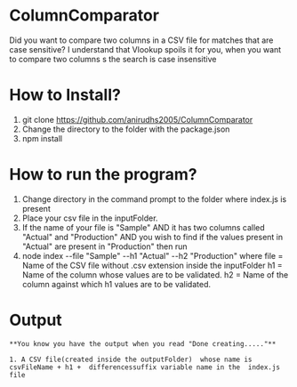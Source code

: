 # ColumnComparator
Did you want to compare two columns in a CSV file for matches that are case sensitive?
I understand that Vlookup spoils it for you, when you want to compare two columns s the search is case insensitive



# How to Install?

1. git clone https://github.com/anirudhs2005/ColumnComparator
2. Change the directory to the folder with the package.json
3. npm install


# How to run the program?
  1. Change directory in the command prompt to the folder where index.js is present
  2. Place your csv file in the inputFolder.
  3. If the name of your file is "Sample" AND it has two columns called "Actual" and "Production" AND you wish to find if the values present in "Actual" are present in "Production" then run
  4. node index --file "Sample" --h1 "Actual" --h2 "Production"
                   where file = Name of the CSV file without .csv extension inside the inputFolder
                              h1 = Name of the column whose values are to be validated.
                              h2 = Name of the column against which h1 values are to be validated.


 # Output
    **You know you have the output when you read "Done creating....."**
    
    1. A CSV file(created inside the outputFolder)  whose name is  csvFileName + h1 +  differencessuffix variable name in the  index.js file
